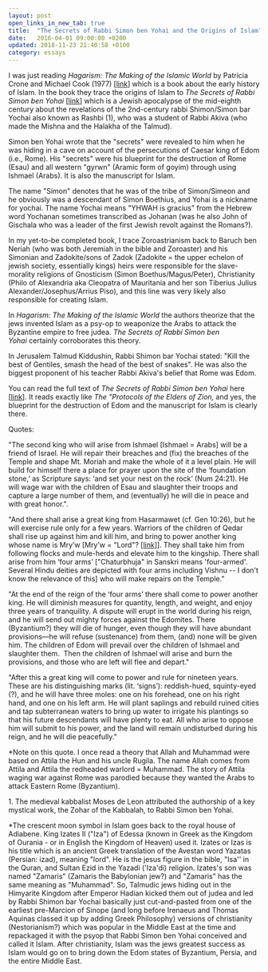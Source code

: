 ```yaml
---
layout: post
open_links_in_new_tab: true
title:  "The Secrets of Rabbi Simon ben Yohai and the Origins of Islam"
date:   2016-04-01 09:00:00 +0200
updated: 2018-11-23 21:40:58 +0100
category: essays
---
```


I was just reading _Hagarism: The Making of the Islamic World_ by Patricia Crone and Michael Cook (1977) \[[link](https://ia904503.us.archive.org/1/items/Hagarism/Hagarism%3B%20The%20Making%20of%20the%20Islamic%20World-Crone%2C%20Cook.pdf)\] which is a book about the early history of Islam. In the book they trace the origins of Islam to _The_ _Secrets of Rabbi Simon ben Yohai_ \[[link](https://pages.charlotte.edu/john-reeves/research-projects/trajectories-in-near-eastern-apocalyptic/nistarot-secrets-of-r-shimon-b-yohai-2/)\] which is a Jewish apocalypse of the mid-eighth century about the revelations of the 2nd-century rabbi Shimon/Simon bar Yochai also known as Rashbi (1), who was a student of Rabbi Akiva (who made the Mishna and the Halakha of the Talmud).

Simon ben Yohai wrote that the "secrets" were revealed to him when he was hiding in a cave on account of the persecutions of Caesar king of Edom (i.e., Rome). His "secrets" were his blueprint for the destruction of Rome (Esau) and all western "gyrwn" (Aramic form of goyim) through using Ishmael (Arabs). It is also the manuscript for Islam.

The name "Simon" denotes that he was of the tribe of Simon/Simeon and he obviously was a descendant of Simon Boethius, and Yohai is a nickname for yochai. The name Yochai means "YHWAH is gracius" from the Hebrew word Yochanan sometimes transcribed as Johanan (was he also John of Gischala who was a leader of the first Jewish revolt against the Romans?).

In my yet-to-be completed book, I trace Zoroastrianism back to Baruch ben Neriah (who was both Jeremiah in the bible and Zoroaster) and his Simonian and Zadokite/sons of Zadok (Zadokite = the upper echelon of jewish society, essentially kings) heirs were responsible for the slave-morality religions of Gnosticism (Simon Boethus/Magus/Peter), Christianity (Philo of Alexandria aka Cleopatra of Mauritania and her son Tiberius Julius Alexander/Josephus/Arrius Piso), and this line was very likely also responsible for creating Islam.

In _Hagarism: The Making of the Islamic World_ the authors theorize that the jews invented Islam as a psy-op to weaponize the Arabs to attack the Byzantine empire to free judea. _The Secrets of Rabbi Simon ben Yohai_ certainly corroborates this theory.

  

In Jerusalem Talmud Kiddushin, Rabbi Shimon bar Yochai stated: "Kill the best of Gentiles, smash the head of the best of snakes". He was also the biggest proponent of his teacher Rabbi Akiva's belief that Rome was Edom.

  

You can read the full text of _The Secrets of Rabbi Simon ben Yohai_ here \[[link](https://pages.charlotte.edu/john-reeves/research-projects/trajectories-in-near-eastern-apocalyptic/nistarot-secrets-of-r-shimon-b-yohai-2/)\]. It reads exactly like _The "Protocols of the Elders of Zion,_ and yes, the blueprint for the destruction of Edom and the manuscript for Islam is clearly there.  

Quotes:

"The second king who will arise from Ishmael \[Ishmael = Arabs\] will be a friend of Israel. He will repair their breaches and (fix) the breaches of the Temple and shape Mt. Moriah and make the whole of it a level plain. He will build for himself there a place for prayer upon the site of the ‘foundation stone,’ as Scripture says: ‘and set your nest on the rock’ (Num 24:21). He will wage war with the children of Esau and slaughter their troops and capture a large number of them, and (eventually) he will die in peace and with great honor.".

"And there shall arise a great king from Hasarmawet (cf. Gen 10:26), but he will exercise rule only for a few years. Warriors of the children of Qedar shall rise up against him and kill him, and bring to power another king whose name is Mry’w \[Mry’w = "Lord"? \[[link](https://www.persee.fr/doc/syria_0039-7946_1983_num_60_1_6792)\]\]. They shall take him from following flocks and mule-herds and elevate him to the kingship. There shall arise from him ‘four arms’ \["Chaturbhuja" in Sanskri means 'four-armed'. Several Hindu deities are depicted with four arms including Vishnu -- I don't know the relevance of this\] who will make repairs on the Temple."

"At the end of the reign of the ‘four arms’ there shall come to power another king. He will diminish measures for quantity, length, and weight, and enjoy three years of tranquility. A dispute will erupt in the world during his reign, and he will send out mighty forces against the Edomites. There (Byzantium?) they will die of hunger, even though they will have abundant provisions—he will refuse (sustenance) from them, (and) none will be given him. The children of Edom will prevail over the children of Ishmael and slaughter them.  Then the children of Ishmael will arise and burn the provisions, and those who are left will flee and depart."

"After this a great king will come to power and rule for nineteen years. These are his distinguishing marks (lit. ‘signs’): reddish-hued, squinty-eyed (?), and he will have three moles: one on his forehead, one on his right hand, and one on his left arm. He will plant saplings and rebuild ruined cities and tap subterranean waters to bring up water to irrigate his plantings so that his future descendants will have plenty to eat. All who arise to oppose him will submit to his power, and the land will remain undisturbed during his reign, and he will die peacefully."

\*Note on this quote. I once read a theory that Allah and Muhammad were based on Attila the Hun and his uncle Rugila. The name Allah comes from Attila and Attila the redheaded warlord = Muhammad. The story of Attila waging war against Rome was parodied because they wanted the Arabs to attack Eastern Rome (Byzantium).

1\. The medieval kabbalist Moses de Leon attributed the authorship of a key mystical work, the Zohar of the Kabbalah, to Rabbi Simon ben Yohai.

\*The crescent moon symbol in Islam goes back to the royal house of Adiabene. King Izates II ("Iza") of Edessa (known in Greek as the Kingdom of Ourania - or in English the Kingdom of Heaven) used it. Izates or Izas is his title which is an ancient Greek translation of the Avestan word Yazatas (Persian: izad), meaning "lord". He is the jesus figure in the bible, "Isa'' in the Quran, and Sultan Ezid in the Yazadi ('Iza'di) religion. Izates's son was named "Zamaris" (Zamaris the Babylonian jew?) and "Zamaris" has the same meaning as "Muhammad". So, Talmudic jews hiding out in the Himyarite Kingdom after Emperor Hadian kicked them out of judea and led by Rabbi Shimon bar Yochai basically just cut-and-pasted from one of the earliest pre-Marcion of Sinope (and long before Irenaeus and Thomas Aquinas classed it up by adding Greek Philosophy) versions of christianity (Nestorianism?) which was popular in the Middle East at the time and repackaged it with the psyop that Rabbi Simon ben Yohai conceived and called it Islam. After christianity, Islam was the jews greatest success as Islam would go on to bring down the Edom states of Byzantium, Persia, and the entire Middle East.
